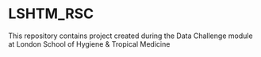 # LSHTM_RSC
This repository contains project created during the Data Challenge module at London School of Hygiene &amp; Tropical Medicine

